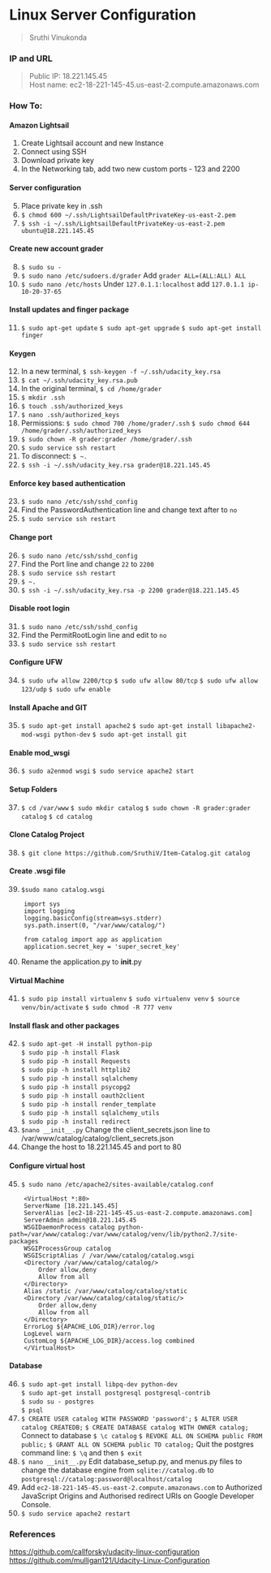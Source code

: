 # Linux Server Configuration
> Sruthi Vinukonda

### IP and URL
> Public IP: 18.221.145.45  
> Host name: ec2-18-221-145-45.us-east-2.compute.amazonaws.com

### How To:  
#### Amazon Lightsail
1. Create Lightsail account and new Instance
2. Connect using SSH
3. Download private key
4. In the Networking tab, add two new custom ports - 123 and 2200
#### Server configuration
5. Place private key in .ssh
6. `$ chmod 600 ~/.ssh/LightsailDefaultPrivateKey-us-east-2.pem`
7. `$ ssh -i ~/.ssh/LightsailDefaultPrivateKey-us-east-2.pem ubuntu@18.221.145.45`
#### Create new account grader
8. `$ sudo su -`
9. `$ sudo nano /etc/sudoers.d/grader`
    Add `grader ALL=(ALL:ALL) ALL`
10. `$ sudo nano /etc/hosts`
    Under `127.0.1.1:localhost` add `127.0.1.1 ip-10-20-37-65`
#### Install updates and finger package
11. `$ sudo apt-get update`
    `$ sudo apt-get upgrade`
    `$ sudo apt-get install finger`
#### Keygen
12. In a new terminal, `$ ssh-keygen -f ~/.ssh/udacity_key.rsa`
13. `$ cat ~/.ssh/udacity_key.rsa.pub`
14. In the original terminal, `$ cd /home/grader`
15. `$ mkdir .ssh`
16. `$ touch .ssh/authorized_keys`
17. `$ nano .ssh/authorized_keys`
18. Permissions:
    `$ sudo chmod 700 /home/grader/.ssh`
    `$ sudo chmod 644 /home/grader/.ssh/authorized_keys`
19. `$ sudo chown -R grader:grader /home/grader/.ssh`
20. `$ sudo service ssh restart`
21. To disconnect:
    `$ ~.`
22. `$ ssh -i ~/.ssh/udacity_key.rsa grader@18.221.145.45`
#### Enforce key based authentication
23. `$ sudo nano /etc/ssh/sshd_config`
24. Find the PasswordAuthentication line and change text after to `no`
25. `$ sudo service ssh restart`
#### Change port
26. `$ sudo nano /etc/ssh/sshd_config`
27. Find the Port line and change `22` to `2200`
28. `$ sudo service ssh restart`
29. `$ ~.`
30. `$ ssh -i ~/.ssh/udacity_key.rsa -p 2200 grader@18.221.145.45`
#### Disable root login
31. `$ sudo nano /etc/ssh/sshd_config`
32. Find the PermitRootLogin line and edit to `no`
33. `$ sudo service ssh restart`
#### Configure UFW
34. `$ sudo ufw allow 2200/tcp`
    `$ sudo ufw allow 80/tcp`
    `$ sudo ufw allow 123/udp`
    `$ sudo ufw enable`
#### Install Apache and GIT
35. `$ sudo apt-get install apache2`
    `$ sudo apt-get install libapache2-mod-wsgi python-dev`
    `$ sudo apt-get install git`
#### Enable mod_wsgi
36. `$ sudo a2enmod wsgi`
    `$ sudo service apache2 start`
#### Setup Folders
37. `$ cd /var/www`
    `$ sudo mkdir catalog`
    `$ sudo chown -R grader:grader catalog`
    `$ cd catalog`
#### Clone Catalog Project
38. `$ git clone https://github.com/SruthiV/Item-Catalog.git catalog`
#### Create .wsgi file
39. `$sudo nano catalog.wsgi`
```
    import sys
    import logging
    logging.basicConfig(stream=sys.stderr)
    sys.path.insert(0, "/var/www/catalog/")

    from catalog import app as application
    application.secret_key = 'super_secret_key'
```
40. Rename the application.py to __init__.py
#### Virtual Machine
41. `$ sudo pip install virtualenv`
    `$ sudo virtualenv venv`
    `$ source venv/bin/activate`
    `$ sudo chmod -R 777 venv`
#### Install flask and other packages
42. `$ sudo apt-get -H install python-pip`  
    `$ sudo pip -h install Flask`  
    `$ sudo pip -h install Requests`  
    `$ sudo pip -h install httplib2`  
    `$ sudo pip -h install sqlalchemy`  
    `$ sudo pip -h install psycopg2`  
    `$ sudo pip -h install oauth2client`  
    `$ sudo pip -h install render_template`  
    `$ sudo pip -h install sqlalchemy_utils`  
    `$ sudo pip -h install redirect`  
43. `$nano __init__.py`
    Change the client_secrets.json line to /var/www/catalog/catalog/client_secrets.json
44. Change the host to 18.221.145.45 and port to 80
#### Configure virtual host

45. `$ sudo nano /etc/apache2/sites-available/catalog.conf`
```
    <VirtualHost *:80>
    ServerName [18.221.145.45]
    ServerAlias [ec2-18-221-145-45.us-east-2.compute.amazonaws.com]
    ServerAdmin admin@18.221.145.45
    WSGIDaemonProcess catalog python-path=/var/www/catalog:/var/www/catalog/venv/lib/python2.7/site-packages
    WSGIProcessGroup catalog
    WSGIScriptAlias / /var/www/catalog/catalog.wsgi
    <Directory /var/www/catalog/catalog/>
        Order allow,deny
        Allow from all
    </Directory>
    Alias /static /var/www/catalog/catalog/static
    <Directory /var/www/catalog/catalog/static/>
        Order allow,deny
        Allow from all
    </Directory>
    ErrorLog ${APACHE_LOG_DIR}/error.log
    LogLevel warn
    CustomLog ${APACHE_LOG_DIR}/access.log combined
    </VirtualHost>
```
 
#### Database
46. `$ sudo apt-get install libpq-dev python-dev`  
    `$ sudo apt-get install postgresql postgresql-contrib`  
    `$ sudo su - postgres`  
    `$ psql`  
47. `$ CREATE USER catalog WITH PASSWORD 'password';`
    `$ ALTER USER catalog CREATEDB;`
    `$ CREATE DATABASE catalog WITH OWNER catalog;`
    Connect to database `$ \c catalog`
    `$ REVOKE ALL ON SCHEMA public FROM public;`
    `$ GRANT ALL ON SCHEMA public TO catalog;`
    Quit the postgres command line: `$ \q` and then `$ exit`
48. `$ nano __init__.py`
     Edit database_setup.py, and menus.py files to change the database engine from `sqlite://catalog.db` to                   `postgresql://catalog:password@localhost/catalog`
49. Add `ec2-18-221-145-45.us-east-2.compute.amazonaws.com` to Authorized JavaScript Origins and Authorised redirect URIs on Google Developer Console.
50. `$ sudo service apache2 restart`

### References
https://github.com/callforsky/udacity-linux-configuration  
https://github.com/mulligan121/Udacity-Linux-Configuration
